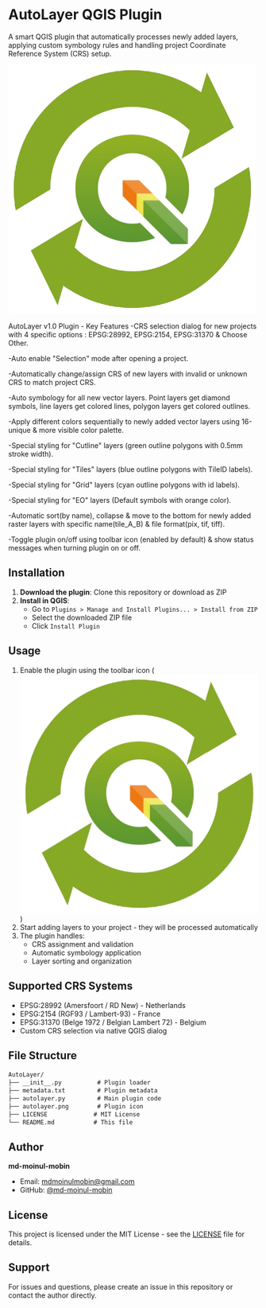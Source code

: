 # AutoLayer QGIS Plugin

A smart QGIS plugin that automatically processes newly added layers, applying custom symbology rules and handling project Coordinate Reference System (CRS) setup.

![QGIS Plugin](autolayer.png)

AutoLayer v1.0 Plugin - Key Features
-CRS selection dialog for new projects with 4 specific options : EPSG:28992, EPSG:2154, EPSG:31370 & Choose Other.

-Auto enable "Selection" mode after opening a project.

-Automatically change/assign CRS of new layers with invalid or unknown CRS to match project CRS.

-Auto symbology for all new vector layers. Point layers get diamond symbols, line layers get colored lines, polygon layers get colored outlines.

-Apply different colors sequentially to newly added vector layers using 16-unique & more visible color palette.

-Special styling for "Cutline" layers (green outline polygons with 0.5mm stroke width).

-Special styling for "Tiles" layers (blue outline polygons with TileID labels).

-Special styling for "Grid" layers (cyan outline polygons with id labels).

-Special styling for "EO" layers (Default symbols with orange color).

-Automatic sort(by name), collapse & move to the bottom for newly added raster layers with specific name(tile_A_B) & file format(pix, tif, tiff).

-Toggle plugin on/off using toolbar icon (enabled by default) & show status messages when turning plugin on or off.

## Installation

1. **Download the plugin**: Clone this repository or download as ZIP
2. **Install in QGIS**:
   - Go to `Plugins > Manage and Install Plugins... > Install from ZIP`
   - Select the downloaded ZIP file
   - Click `Install Plugin`

## Usage

1. Enable the plugin using the toolbar icon (![icon](autolayer.png))
2. Start adding layers to your project - they will be processed automatically
3. The plugin handles:
   - CRS assignment and validation
   - Automatic symbology application
   - Layer sorting and organization

## Supported CRS Systems

- EPSG:28992 (Amersfoort / RD New) - Netherlands
- EPSG:2154 (RGF93 / Lambert-93) - France  
- EPSG:31370 (Belge 1972 / Belgian Lambert 72) - Belgium
- Custom CRS selection via native QGIS dialog

## File Structure

```
AutoLayer/
├── __init__.py          # Plugin loader
├── metadata.txt         # Plugin metadata
├── autolayer.py         # Main plugin code
├── autolayer.png        # Plugin icon
├── LICENSE             # MIT License
└── README.md           # This file
```

## Author

**md-moinul-mobin**  
- Email: mdmoinulmobin@gmail.com  
- GitHub: [@md-moinul-mobin](https://github.com/md-moinul-mobin)

## License

This project is licensed under the MIT License - see the [LICENSE](LICENSE) file for details.

## Support


For issues and questions, please create an issue in this repository or contact the author directly.



